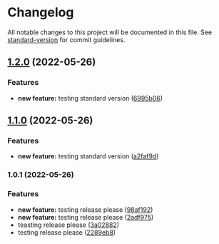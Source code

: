 # Changelog

All notable changes to this project will be documented in this file. See [standard-version](https://github.com/conventional-changelog/standard-version) for commit guidelines.

## [1.2.0](https://github.com/rohitpanwar/ts-package/compare/v1.1.0...v1.2.0) (2022-05-26)


### Features

* **new feature:** testing standard version ([6995b06](https://github.com/rohitpanwar/ts-package/commit/6995b063e40f8b650e3440fabfcefad0595e83d8))

## [1.1.0](https://github.com/rohitpanwar/ts-package/compare/v1.0.1...v1.1.0) (2022-05-26)


### Features

* **new feature:** testing standard version ([a2faf9d](https://github.com/rohitpanwar/ts-package/commit/a2faf9d4d4b02ef67e067f4802fe1a412f4a4944))

### 1.0.1 (2022-05-26)


### Features

* **new feature:** testing release please ([98af192](https://github.com/rohitpanwar/ts-package/commit/98af19286541f0cd7be3377f323cd118f88ae452))
* **new feature:** testing release please ([2adf975](https://github.com/rohitpanwar/ts-package/commit/2adf975070941ed79c509682059528a72b093cce))
* teasting release please ([3a02882](https://github.com/rohitpanwar/ts-package/commit/3a02882690d176216eeaff3a8a8609929715ce9d))
* testing release please ([2289eb8](https://github.com/rohitpanwar/ts-package/commit/2289eb8638964f9eb3755c19d8a093161ccba735))
